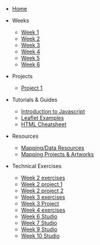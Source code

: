 * [Home](/README.md)

* Weeks
    * [Week 1](weeks/week_01.md)
    * [Week 2](weeks/week_02.md)
    * [Week 3](weeks/week_03.md)
    * [Week 4](weeks/week_04.md)
    * [Week 5](weeks/week_05.md)
    * [Week 6](weeks/week_06.md)


* Projects
    * [Project 1](projects/project_01.md)
   

* Tutorials & Guides
    * [Introduction to Javascript](tutorials_guides/intro-to-javascript.md)
    * [Leaflet Examples](tutorials_guides/leaflet_examples/README.md)
    * [HTML Cheatsheet ](https://drive.google.com/file/d/1V_Th2OPnb6FcRVPMcpqeWigFD7DC1XYx/view?usp=sharing)

    
* Resources
    * [Mapping/Data Resources](resources/mapping_and_data.md)
    * [Mapping Projects & Artworks](resources/projects_and_artworks.md)

* Technical Exercises
    * [Week 2 exercises](tutorials_guides/exercises/week_02_exercises.md)
    * [Week 2 project 1](tutorials_guides/exercises/week_02_proj.md)
    * [Week 2 project 2](tutorials_guides/exercises/week_02_proj2.md)
    * [Week 3 exercises](tutorials_guides/exercises/week_03_exercises.md)
    * [Week 3 Project](tutorials_guides/exercises/week_03_proj.md)
    * [Week 4 exercises](tutorials_guides/exercises/week_04_exercises.md)
    * [Week 6 Studio](tutorials_guides/exercises/week_06_studio1/README.md)
    * [Week 7 Studio](tutorials_guides/exercises/week_06_studio2/Kepler_studio.md)
    * [Week 9 Studio](tutorials_guides/exercises/week_09_studio.md)
    * [Week 10 Studio](tutorials_guides/exercises/week_10_studio.md)  
    